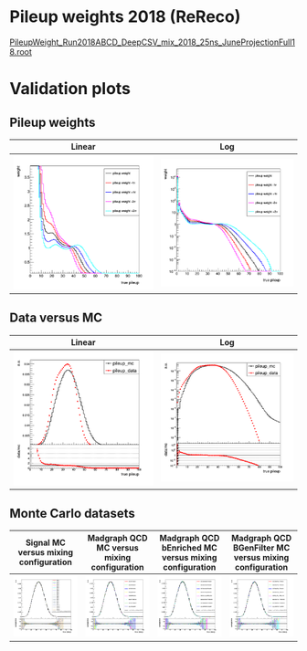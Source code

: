 # Pileup weights 2018 (ReReco)

[PileupWeight_Run2018ABCD_DeepCSV_mix_2018_25ns_JuneProjectionFull18.root](PileupWeight_Run2018ABCD_DeepCSV_mix_2018_25ns_JuneProjectionFull18.root)

# Validation plots

## Pileup weights

Linear             |  Log
:-------------------------:|:-------------------------:
![](pileup_weight_lin.png?raw=true) | ![](pileup_weight_log.png?raw=true)


## Data versus MC

Linear             |  Log
:-------------------------:|:-------------------------:
![](pileup_data_mc_lin.png?raw=true) | ![](pileup_data_mc_log.png?raw=true)




## Monte Carlo datasets

Signal MC versus mixing configuration | Madgraph QCD MC versus mixing configuration | Madgraph QCD bEnriched MC versus mixing configuration | Madgraph QCD BGenFilter MC versus mixing configuration
:-------------------------:|:-------------------------:|:-------------------------:|:-------------------------:
![](mc/pileup_plots_signal.png?raw=true) | ![](mc/pileup_plots_qcd.png?raw=true) | ![](mc/pileup_plots_qcd_benriched.png?raw=true) | ![](mc/pileup_plots_qcd_bgenfilter.png?raw=true)

